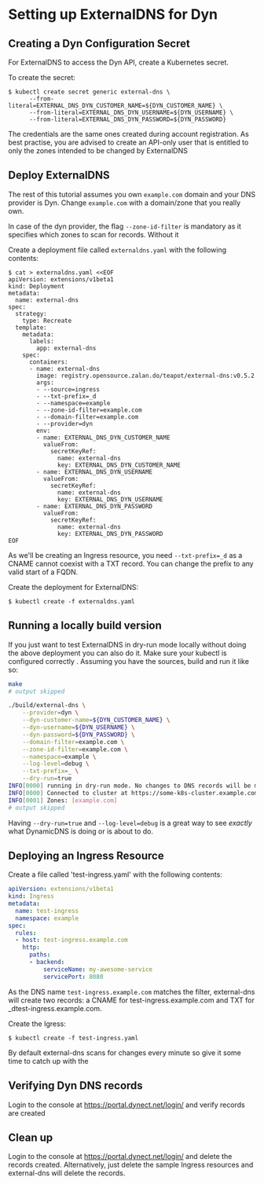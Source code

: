 # Setting up ExternalDNS for Dyn

## Creating a Dyn Configuration Secret

For ExternalDNS to access the Dyn API, create a Kubernetes secret.

To create the secret:

```
$ kubectl create secret generic external-dns \
      --from-literal=EXTERNAL_DNS_DYN_CUSTOMER_NAME=${DYN_CUSTOMER_NAME} \
      --from-literal=EXTERNAL_DNS_DYN_USERNAME=${DYN_USERNAME} \
      --from-literal=EXTERNAL_DNS_DYN_PASSWORD=${DYN_PASSWORD}
```

The credentials are the same ones created during account registration. As best practise, you are advised to
create an API-only user that is entitled to only the zones intended to be changed by ExternalDNS

## Deploy ExternalDNS
The rest of this tutorial assumes you own `example.com` domain and your DNS provider is Dyn. Change `example.com`
with a domain/zone that you really own.

In case of the dyn provider, the flag `--zone-id-filter` is mandatory as it specifies which zones to scan for records. Without it


Create a deployment file called `externaldns.yaml` with the following contents:

```
$ cat > externaldns.yaml <<EOF
apiVersion: extensions/v1beta1
kind: Deployment
metadata:
  name: external-dns
spec:
  strategy:
    type: Recreate
  template:
    metadata:
      labels:
        app: external-dns
    spec:
      containers:
      - name: external-dns
        image: registry.opensource.zalan.do/teapot/external-dns:v0.5.2
        args:
        - --source=ingress
        - --txt-prefix=_d
        - --namespace=example
        - --zone-id-filter=example.com
        - --domain-filter=example.com
        - --provider=dyn
        env:
        - name: EXTERNAL_DNS_DYN_CUSTOMER_NAME
          valueFrom:
            secretKeyRef:
              name: external-dns
              key: EXTERNAL_DNS_DYN_CUSTOMER_NAME
        - name: EXTERNAL_DNS_DYN_USERNAME
          valueFrom:
            secretKeyRef:
              name: external-dns
              key: EXTERNAL_DNS_DYN_USERNAME
        - name: EXTERNAL_DNS_DYN_PASSWORD
          valueFrom:
            secretKeyRef:
              name: external-dns
              key: EXTERNAL_DNS_DYN_PASSWORD
EOF
```

As we'll be creating an Ingress resource, you need `--txt-prefix=_d` as a CNAME cannot coexist with a TXT record. You can change the prefix to
any valid start of a FQDN.

Create the deployment for ExternalDNS:

```
$ kubectl create -f externaldns.yaml
```

## Running a locally build version
If you just want to test ExternalDNS in dry-run mode locally without doing the above deployment you can also do it.
Make sure your kubectl is configured correctly . Assuming you have the sources, build and run it like so:

```bash
make 
# output skipped

./build/external-dns \
    --provider=dyn \
    --dyn-customer-name=${DYN_CUSTOMER_NAME} \
    --dyn-username=${DYN_USERNAME} \
    --dyn-password=${DYN_PASSWORD} \
    --domain-filter=example.com \
    --zone-id-filter=example.com \
    --namespace=example \
    --log-level=debug \
    --txt-prefix=_ \
    --dry-run=true
INFO[0000] running in dry-run mode. No changes to DNS records will be made. 
INFO[0000] Connected to cluster at https://some-k8s-cluster.example.com 
INFO[0001] Zones: [example.com]
# output skipped
```

Having `--dry-run=true` and `--log-level=debug` is a great way to see _exactly_ what DynamicDNS is doing or is about to do.

## Deploying an Ingress Resource

Create a file called 'test-ingress.yaml' with the following contents:

```yaml
apiVersion: extensions/v1beta1
kind: Ingress
metadata:  
  name: test-ingress
  namespace: example
spec:
  rules:
  - host: test-ingress.example.com
    http:
      paths:
      - backend:
          serviceName: my-awesome-service
          servicePort: 8080

```

As the DNS name `test-ingress.example.com` matches the filter, external-dns will create two records:
a CNAME for test-ingress.example.com and TXT for _dtest-ingress.example.com. 

Create the Igress:

```
$ kubectl create -f test-ingress.yaml
```

By default external-dns scans for changes every minute so give it some time to catch up with the 
## Verifying Dyn DNS records

Login to the console at https://portal.dynect.net/login/ and verify records are created

## Clean up

Login to the console at https://portal.dynect.net/login/ and delete the records created. Alternatively, just delete the sample
Ingress resources and external-dns will delete the records.